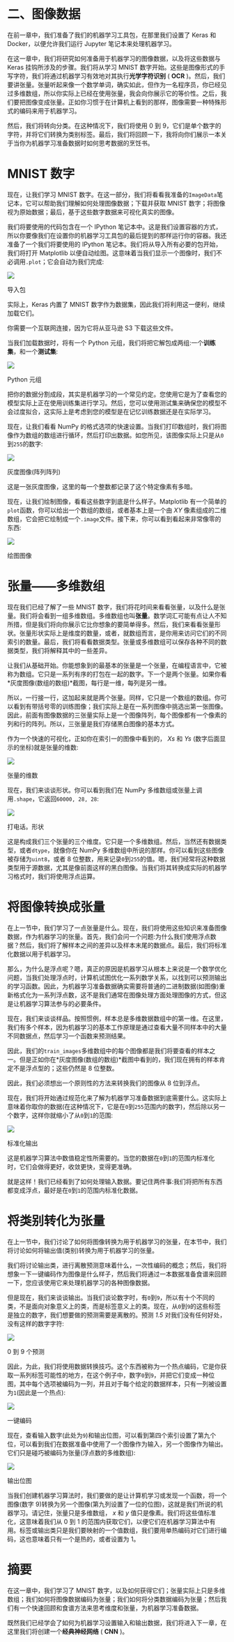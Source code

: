 

# 二、图像数据

在前一章中，我们准备了我们的机器学习工具包，在那里我们设置了 Keras 和 Docker，以便允许我们运行 Jupyter 笔记本来处理机器学习。

在这一章中，我们将研究如何准备用于机器学习的图像数据，以及将这些数据与 Keras 挂钩所涉及的步骤。我们将从学习 MNIST 数字开始。这些是图像形式的手写字符，我们将通过机器学习有效地对其执行**光学字符识别** ( **OCR** )。然后，我们要讲张量。张量听起来像一个数学单词，确实如此，但作为一名程序员，你已经见过多维数组，所以你实际上已经在使用张量，我会向你展示它的等价性。之后，我们要把图像变成张量。正如你习惯于在计算机上看到的那样，图像需要一种特殊形式的编码来用于机器学习。

然后，我们将转向分类。在这种情况下，我们将使用 0 到 9，它们是单个数字的字符，并将它们转换为类别标签。最后，我们将回顾一下，我将向你们展示一本关于当你为机器学习准备数据时如何思考数据的烹饪书。



# MNIST 数字

现在，让我们学习 MNIST 数字。在这一部分，我们将看看我准备的`ImageData`笔记本，它可以帮助我们理解如何处理图像数据；下载并获取 MNIST 数字；将图像视为原始数据；最后，基于这些数字数据来可视化真实的图像。

我们将要使用的代码包含在一个 IPython 笔记本中。这是我们设置容器的方式，所以你要像我们在设置你的机器学习工具包的最后提到的那样运行你的容器。我还准备了一个我们将要使用的 IPython 笔记本。我们将从导入所有必要的包开始，我们将打开 Matplotlib 以便自动绘图。这意味着当我们显示一个图像时，我们不必调用`.plot`；它会自动为我们完成:

![](img/47fe23e8-1eae-4c41-af2d-61c998729f07.png)

导入包

实际上，Keras 内置了 MNIST 数字作为数据集，因此我们将利用这一便利，继续加载它们。

你需要一个互联网连接，因为它将从亚马逊 S3 下载这些文件。

当我们加载数据时，将有一个 Python 元组，我们将把它解包成两组:一个**训练集**，和一个**测试集**:

![](img/953f412b-59a2-4a70-80de-26659d048c70.png)

Python 元组

把你的数据分割成段，其实是机器学习的一个常见约定。您使用它是为了查看您的模型实际上正在使用训练集进行学习。然后，您可以使用测试集来确保您的模型不会过度拟合，这实际上是考虑到您的模型是在记忆训练数据还是在实际学习。

现在，让我们看看 NumPy 的格式选项的快速设置。当我们打印数组时，我们将图像作为数组的数组进行循环，然后打印出数据。如您所见，该图像实际上只是从`0`到`255`的数字:

![](img/213de250-d5a3-4f9d-a422-b174f0023834.png)

灰度图像(阵列阵列)

这是一张灰度图像，这里的每一个整数都记录了这个特定像素有多暗。

现在，让我们绘制图像，看看这些数字到底是什么样子。Matplotlib 有一个简单的`plot`函数，你可以给出一个数组的数组，或者基本上是一个由 *XY* 像素组成的二维数组，它会把它绘制成一个`.image`文件。接下来，你可以看到看起来非常像零的东西:

![](img/5aa1e337-2e5a-47a5-9607-586dafb2cf46.png)

绘图图像



# 张量——多维数组

现在我们已经了解了一些 MNIST 数字，我们将花时间来看看张量，以及什么是张量。我们将会看到一组多维数组。多维数组也叫**张量**。数学词汇可能有点让人不知所措，但是我们将向你展示它比你想象的要简单得多。然后，我们来看看张量形状。张量形状实际上是维度的数量，或者，就数组而言，是你用来访问它们的不同索引的数量。最后，我们将看看数据类型。张量或多维数组可以保存各种不同的数据类型，我们将解释其中的一些差异。

让我们从基础开始。你能想象到的最基本的张量是一个张量，在编程语言中，它被称为数组。它只是一系列有序的打包在一起的数字。下一个是两个张量。如果你看*灰度图像(数组的数组)*截图，每行是一维，每列是另一维。

所以，一行接一行，这加起来就是两个张量。同样，它只是一个数组的数组。你可以看到有带括号零的训练图像；我们实际上是在一系列图像中挑选出第一张图像。因此，前面有图像数据的三张量实际上是一个图像阵列，每个图像都有一个像素的列和行的阵列。所以，三张量是我们存储黑白图像的基本方式。

作为一个快速的可视化，正如你在索引一的图像中看到的， *Xs* 和 *Ys* (数字后面显示的坐标)就是张量的维数:

![](img/46dafe66-282c-47a7-90c8-0478b65229a4.png)

张量的维数

现在，我们来谈谈形状。你可以看到我们在 NumPy 多维数组或张量上调用`.shape`，它返回`60000, 28, 28`:

![](img/abb0ea3a-4467-4f88-91dd-b4f06affe366.png)

打电话。形状

这是构成我们三个张量的三个维度。它只是一个多维数组。然后，当然还有数据类型，或者`dtype`，就像你在 NumPy 多维数组中所说的那样。你可以看到这些图像被存储为`uint8`，或者 8 位整数，用来记录`0`到`255`的值。嗯，我们经常将这种数据类型用于源数据，尤其是像前面这样的黑白图像。当我们将其转换成实际的机器学习格式时，我们将使用浮点运算。



# 将图像转换成张量

在上一节中，我们学习了一点张量是什么。现在，我们将使用这些知识来准备图像数据，作为机器学习的张量。首先，我们会问一个问题:为什么我们使用浮点数据？然后，我们将了解样本之间的差异以及样本末尾的数据点。最后，我们将标准化数据以用于机器学习。

那么，为什么是浮点呢？嗯，真正的原因是机器学习从根本上来说是一个数学优化问题，当我们处理浮点时，计算机试图优化一系列数学关系，以找到可以预测输出的学习函数。因此，为机器学习准备数据确实需要将普通的二进制数据(如图像)重新格式化为一系列浮点数，这不是我们通常在图像处理方面处理图像的方式，但这是让机器学习算法参与的必要条件。

现在，我们来谈谈样品。按照惯例，样本总是多维数据数组中的第一维。在这里，我们有多个样本，因为机器学习的基本工作原理是通过查看大量不同样本中的大量不同数据点，然后学习一个函数来预测结果。

因此，我们的`train_images`多维数组中的每个图像都是我们将要查看的样本之一。但是正如你在*灰度图像(数组的数组)*截图中看到的，我们现在拥有的样本肯定不是浮点型的；这些仍然是 8 位整数。

因此，我们必须想出一个原则性的方法来转换我们的图像从 8 位到浮点。

现在，我们将开始通过规范化来了解为机器学习准备数据到底需要什么。这实际上意味着你取你的数据(在这种情况下，它是在`0`到`255`范围内的数字)，然后除以另一个数字，这样你就缩小了从`0`到`1`的范围:

![](img/ce356208-79d9-45c5-af02-bc9f77b7cf76.png)

标准化输出

这是机器学习算法中数值稳定性所需要的。当您的数据在`0`到`1`的范围内标准化时，它们会做得更好，收敛更快，变得更准确。

就是这样！我们已经看到了如何处理输入数据。要记住两件事:我们将把所有东西都变成浮点，最好是在`0`到`1`的范围内标准化数据。



# 将类别转化为张量

在上一节中，我们讨论了如何将图像转换为用于机器学习的张量，在本节中，我们将讨论如何将输出值(类别)转换为用于机器学习的张量。

我们将讨论输出类，进行离散预测意味着什么，一次性编码的概念；然后，我们将想象一下一键编码作为图像是什么样子，然后我们将通过一本数据准备食谱来回顾一下，您应该使用它来处理机器学习的各种图像数据。

但是现在，我们来谈谈输出。当我们谈论数字时，有`0`到`9`，所以有十个不同的类，不是面向对象意义上的类，而是标签意义上的类。现在，从`0`到`9`的这些标签是独立的数字，我们想要做的预测需要是离散的。预测 *1.5* 对我们没有任何好处，没有这样的数字字符:

![](img/94d95ea1-3af8-40d5-966e-7b100103a840.png)

0 到 9 个预测

因此，为此，我们将使用数据转换技巧。这个东西被称为一个热点编码，它是你获取一系列标签可能性的地方，在这个例子中，数字`0`到`9`，并把它们变成一种位图，其中每个选项被编码为一列，并且对于每个给定的数据样本，只有一列被设置为`1`(因此是一个热点):

![](img/d8a1f493-a432-4a27-8247-bfd255324106.png)

一键编码

现在，查看输入数字(此处为`9`)和输出位图，可以看到第四个索引设置了第九个位，可以看到我们在数据准备中使用了一个图像作为输入，另一个图像作为输出。它们只是碰巧被编码为张量(浮点数的多维数组):

![](img/4775c1e4-c69e-4b7c-9aca-21dc65a8e371.png)

输出位图

当我们创建机器学习算法时，我们要做的是让计算机学习或发现一个函数，将一个图像(数字 9)转换为另一个图像(第九列设置了一位的位图)，这就是我们所说的机器学习。请记住，张量只是多维数组， *x* 和 *y* 值只是像素。我们将这些值标准化，这意味着我们从 0 到 1 的范围内获取它们，以便它们在机器学习算法中有用。标签或输出类只是我们要映射的一个值数组，我们要用单热编码对它们进行编码，这也意味着只有一个是热的，或者设置为 1。



# 摘要

在这一章中，我们学习了 MNIST 数字，以及如何获得它们；张量实际上只是多维数组；我们如何将图像数据编码为张量；我们如何将分类数据编码为张量；然后我们有一个快速回顾和食谱方法来思考维度和张量，为机器学习准备数据。

既然我们已经学会了如何为机器学习设置输入和输出数据，我们将进入下一章，在这里我们将创建一个**经典神经网络** ( **CNN** )。